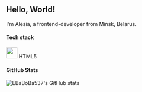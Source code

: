 ## Hello, World!

I'm Alesia, a frontend-developer from Minsk, Belarus. 

#### Tech stack

<img src="https://cdn.jsdelivr.net/gh/devicons/devicon@latest/icons/html5/html5-original.svg" style="height: 30px;"/> HTML5

#### GitHub Stats

![EBaBoBa537's GitHub stats](https://github-readme-stats.vercel.app/api?username=EBaBoBa537&show_icons=true&theme=radical)

<!--
**EBaBoBa537/EBaBoBa537** is a ✨ _special_ ✨ repository because its `README.md` (this file) appears on your GitHub profile.

Here are some ideas to get you started:

- 🔭 I’m currently working on ...
- 🌱 I’m currently learning ...
- 👯 I’m looking to collaborate on ...
- 🤔 I’m looking for help with ...
- 💬 Ask me about ...
- 📫 How to reach me: ...
- 😄 Pronouns: ...
- ⚡ Fun fact: ...
-->
